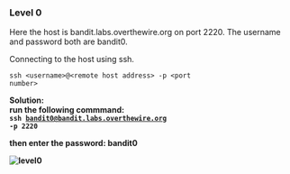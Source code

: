 ### Level 0

Here the host is bandit.labs.overthewire.org on port 2220. The username and password both are bandit0.

Connecting to the host using ssh.

<code>ssh &lt;username&gt;@&lt;remote host address&gt; -p &lt;port number&gt;</code>

<b>Solution:<b><br/>
run the following commmand:<br/>
<code>ssh bandit0@bandit.labs.overthewire.org -p 2220</code>

then enter the password: bandit0

![level0](https://user-images.githubusercontent.com/88927842/171993624-9f1baffb-49e6-4081-b6c2-d5074a9f9b09.png)